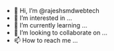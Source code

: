 - 👋 Hi, I’m @rajeshsmdwebtech
- 👀 I’m interested in ...
- 🌱 I’m currently learning ...
- 💞️ I’m looking to collaborate on ...
- 📫 How to reach me ...

<!---
rajeshsmdwebtech/rajeshsmdwebtech is a ✨ special ✨ repository because its `README.md` (this file) appears on your GitHub profile.
You can click the Preview link to take a look at your changes.
--->
